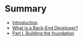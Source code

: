 # Summary

* [Introduction](README.md)
* [What is a Back-End Developer?](what_is_a_back-end_developer.md)
* [Part I. Building the foundation](part1/README.md)

